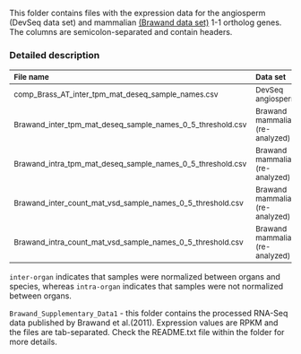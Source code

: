 This folder contains files with the expression data for the angiosperm (DevSeq data set) and mammalian [(Brawand data set)](https://pubmed.ncbi.nlm.nih.gov/22012392/) 1-1 ortholog genes. The columns are semicolon-separated and contain headers.

### Detailed description

| <sub> File name  </sub>                                                | <sub> Data set </sub>                       | <sub> Normalization </sub>     | <sub> Metric </sub> |
| :--------------------------------------------------------------------- | :------------------------------------------ | :----------------------------- | :-------------- |
| <sub> comp_Brass_AT_inter_tpm_mat_deseq_sample_names.csv </sub>        | <sub> DevSeq angiosperm </sub>              | <sub> DESeq2 inter-organ </sub>| <sub> TPM </sub>| 
| <sub> Brawand_inter_tpm_mat_deseq_sample_names_0_5_threshold.csv </sub>| <sub> Brawand mammalian (re-analyzed) </sub>| <sub> DESeq2 inter-organ </sub>| <sub> TPM </sub>| 
| <sub> Brawand_intra_tpm_mat_deseq_sample_names_0_5_threshold.csv </sub>| <sub> Brawand mammalian (re-analyzed) </sub>| <sub> DESeq2 intra-organ </sub>| <sub> TPM </sub>| 
| <sub> Brawand_inter_count_mat_vsd_sample_names_0_5_threshold.csv </sub>| <sub> Brawand mammalian (re-analyzed) </sub>| <sub> DESeq2 inter-organ </sub>| <sub> VST counts </sub>| 
| <sub> Brawand_intra_count_mat_vsd_sample_names_0_5_threshold.csv </sub>| <sub> Brawand mammalian (re-analyzed) </sub>| <sub> DESeq2 intra-organ </sub>| <sub> VST counts </sub>| 



`inter-organ` indicates that samples were normalized between organs and species, whereas `intra-organ` indicates that samples were not normalized between organs.

`Brawand_Supplementary_Data1` - this folder contains the processed RNA-Seq data published by Brawand et al.(2011). Expression values are RPKM and the files are tab-separated. Check the README.txt file within the folder for more details.
